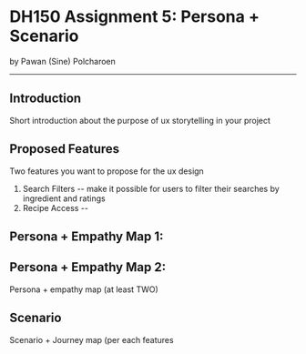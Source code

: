 # DH150 Assignment 5: Persona + Scenario
by Pawan (Sine) Polcharoen

---

## Introduction
Short introduction about the purpose of ux storytelling in your project

## Proposed Features
Two features you want to propose for the ux design
1. Search Filters -- make it possible for users to filter their searches by ingredient and ratings
2. Recipe Access -- 

## Persona + Empathy Map 1: 

## Persona + Empathy Map 2:
Persona + empathy map (at least TWO) 

## Scenario
Scenario + Journey map (per each features
